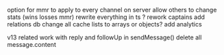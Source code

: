 option for mmr to apply to every channel on server
allow others to change stats (wins losses mmr)
rewrite everything in ts ?
rework captains
add relations db
change all cache lists to arrays or objects?
add analytics

v13 related
work with reply and followUp in sendMessage()
delete all message.content